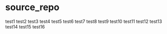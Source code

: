 # source_repo

test1
test2
test3
test4
test5
test6
test7
test8
test9
test10
test11
test12
test13
test14
test15
test16
